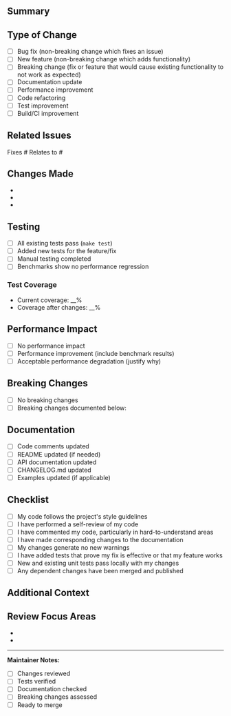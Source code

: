## Summary

<!-- Provide a brief description of your changes -->

## Type of Change

<!-- Mark the relevant option with an "x" -->

- [ ] Bug fix (non-breaking change which fixes an issue)
- [ ] New feature (non-breaking change which adds functionality)
- [ ] Breaking change (fix or feature that would cause existing functionality to not work as expected)
- [ ] Documentation update
- [ ] Performance improvement
- [ ] Code refactoring
- [ ] Test improvement
- [ ] Build/CI improvement

## Related Issues

<!-- Link any related issues here using #issue-number -->

Fixes #
Relates to #

## Changes Made

<!-- List the specific changes made in this PR -->

-
-
-

## Testing

<!-- Describe the tests you ran to verify your changes -->

- [ ] All existing tests pass (`make test`)
- [ ] Added new tests for the feature/fix
- [ ] Manual testing completed
- [ ] Benchmarks show no performance regression

### Test Coverage

<!-- Include test coverage if relevant -->

- Current coverage: __%
- Coverage after changes: __%

## Performance Impact

<!-- Describe any performance implications of your changes -->

- [ ] No performance impact
- [ ] Performance improvement (include benchmark results)
- [ ] Acceptable performance degradation (justify why)

## Breaking Changes

<!-- If this PR introduces breaking changes, describe them here -->

- [ ] No breaking changes
- [ ] Breaking changes documented below:

## Documentation

<!-- Check all that apply -->

- [ ] Code comments updated
- [ ] README updated (if needed)
- [ ] API documentation updated
- [ ] CHANGELOG.md updated
- [ ] Examples updated (if applicable)

## Checklist

<!-- Ensure all items are completed before submitting -->

- [ ] My code follows the project's style guidelines
- [ ] I have performed a self-review of my code
- [ ] I have commented my code, particularly in hard-to-understand areas
- [ ] I have made corresponding changes to the documentation
- [ ] My changes generate no new warnings
- [ ] I have added tests that prove my fix is effective or that my feature works
- [ ] New and existing unit tests pass locally with my changes
- [ ] Any dependent changes have been merged and published

## Additional Context

<!-- Add any other context, screenshots, or information about the PR here -->

## Review Focus Areas

<!-- Highlight specific areas where you'd like reviewer attention -->

-
-

---

**Maintainer Notes:**
<!-- For maintainer use only -->

- [ ] Changes reviewed
- [ ] Tests verified
- [ ] Documentation checked
- [ ] Breaking changes assessed
- [ ] Ready to merge